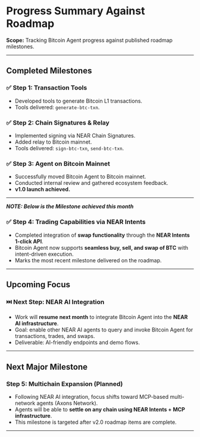 # Progress Summary Against Roadmap

**Scope:** Tracking Bitcoin Agent progress against published roadmap milestones.

---

## Completed Milestones

### ✅ Step 1: Transaction Tools

- Developed tools to generate Bitcoin L1 transactions.
- Tools delivered: `generate-btc-txn`.

### ✅ Step 2: Chain Signatures & Relay

- Implemented signing via NEAR Chain Signatures.
- Added relay to Bitcoin mainnet.
- Tools delivered: `sign-btc-txn`, `send-btc-txn`.

### ✅ Step 3: Agent on Bitcoin Mainnet

- Successfully moved Bitcoin Agent to Bitcoin mainnet.
- Conducted internal review and gathered ecosystem feedback.
- **v1.0 launch achieved.**

---

**_NOTE: Below is the Milestone achieved this month_**

### ✅ Step 4: Trading Capabilities via NEAR Intents

- Completed integration of **swap functionality** through the **NEAR Intents 1-click API**.
- Bitcoin Agent now supports **seamless buy, sell, and swap of BTC** with intent-driven execution.
- Marks the most recent milestone delivered on the roadmap.

---

## Upcoming Focus

### ⏭️ Next Step: NEAR AI Integration

- Work will **resume next month** to integrate Bitcoin Agent into the **NEAR AI infrastructure**.
- Goal: enable other NEAR AI agents to query and invoke Bitcoin Agent for transactions, trades, and swaps.
- Deliverable: AI-friendly endpoints and demo flows.

---

## Next Major Milestone

### Step 5: Multichain Expansion (Planned)

- Following NEAR AI integration, focus shifts toward MCP-based multi-network agents (Axons Network).
- Agents will be able to **settle on any chain using NEAR Intents + MCP infrastructure**.
- This milestone is targeted after v2.0 roadmap items are complete.

---

